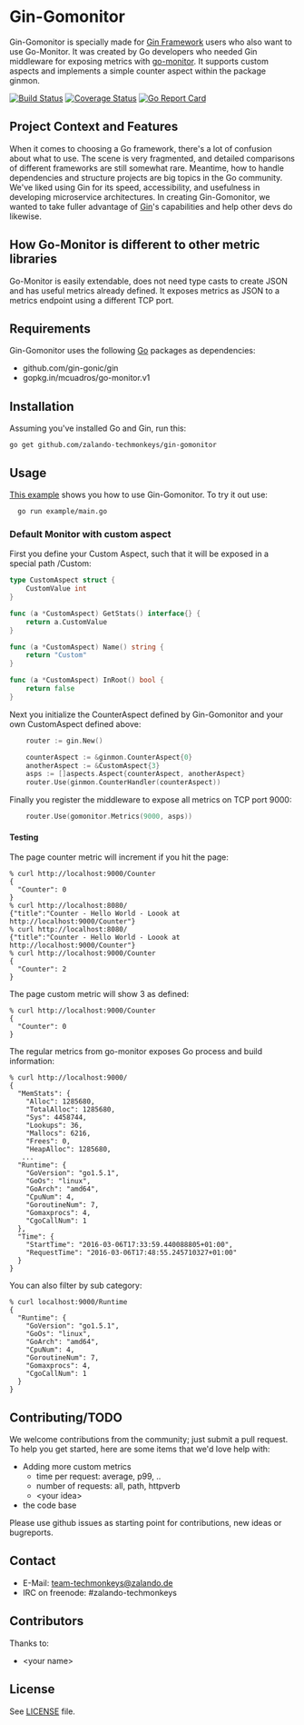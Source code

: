 # Gin-Gomonitor

Gin-Gomonitor is specially made for [Gin Framework](https://github.com/gin-gonic/gin)
users who also want to use Go-Monitor. It was created by Go developers
who needed Gin middleware for exposing metrics with
[go-monitor](https://github.com/mcuadros/go-monitor). It supports
custom aspects and implements a simple counter aspect within the
package ginmon.

[![Build Status](https://travis-ci.org/zalando-techmonkeys/gin-gomonitor.svg?branch=master)](https://travis-ci.org/zalando-techmonkeys/gin-gomonitor)
[![Coverage Status](https://coveralls.io/repos/zalando-techmonkeys/gin-gomonitor/badge.svg?branch=master&service=github)](https://coveralls.io/github/zalando-techmonkeys/gin-gomonitor?branch=master) [![Go Report Card](http://goreportcard.com/badge/zalando-techmonkeys/gin-gomonitor)](http://goreportcard.com/report/zalando-techmonkeys/gin-gomonitor)

## Project Context and Features

When it comes to choosing a Go framework, there's a lot of confusion
about what to use. The scene is very fragmented, and detailed
comparisons of different frameworks are still somewhat rare. Meantime,
how to handle dependencies and structure projects are big topics in
the Go community. We've liked using Gin for its speed,
accessibility, and usefulness in developing microservice
architectures. In creating Gin-Gomonitor, we wanted to take fuller
advantage of [Gin](https://github.com/gin-gonic/gin)'s capabilities
and help other devs do likewise.

## How Go-Monitor is different to other metric libraries

Go-Monitor is easily extendable, does not need type casts to create
JSON and has useful metrics already defined. It exposes metrics as
JSON to a metrics endpoint using a different TCP port.

## Requirements

Gin-Gomonitor uses the following [Go](https://golang.org/) packages as
dependencies:

- github.com/gin-gonic/gin
- gopkg.in/mcuadros/go-monitor.v1

## Installation

Assuming you've installed Go and Gin, run this:

    go get github.com/zalando-techmonkeys/gin-gomonitor


## Usage

[This example](https://github.com/zalando-techmonkeys/gin-gomonitor/blob/master/example/main.go)
shows you how to use Gin-Gomonitor. To try it out use:

      go run example/main.go

### Default Monitor with custom aspect

First you define your Custom Aspect, such that it will be exposed in a
special path /Custom:

```go
type CustomAspect struct {
	CustomValue int
}

func (a *CustomAspect) GetStats() interface{} {
	return a.CustomValue
}

func (a *CustomAspect) Name() string {
	return "Custom"
}

func (a *CustomAspect) InRoot() bool {
	return false
}
```

Next you initialize the CounterAspect defined by Gin-Gomonitor and your
own CustomAspect defined above:

```go
    router := gin.New()

    counterAspect := &ginmon.CounterAspect{0}
    anotherAspect := &CustomAspect{3}
    asps := []aspects.Aspect{counterAspect, anotherAspect}
    router.Use(ginmon.CounterHandler(counterAspect))
```

Finally you register the middleware to expose all metrics on TCP port 9000:

```go
    router.Use(gomonitor.Metrics(9000, asps))
```

#### Testing

The page counter metric will increment if you hit the page:

    % curl http://localhost:9000/Counter
    {
      "Counter": 0
    }
    % curl http://localhost:8080/
    {"title":"Counter - Hello World - Loook at http://localhost:9000/Counter"}
    % curl http://localhost:8080/
    {"title":"Counter - Hello World - Loook at http://localhost:9000/Counter"}
    % curl http://localhost:9000/Counter
    {
      "Counter": 2
    }

The page custom metric will show 3 as defined:

    % curl http://localhost:9000/Counter
    {
      "Counter": 0
    }

The regular metrics from go-monitor exposes Go process and build information:

    % curl http://localhost:9000/
    {
      "MemStats": {
        "Alloc": 1285680,
        "TotalAlloc": 1285680,
        "Sys": 4458744,
        "Lookups": 36,
        "Mallocs": 6216,
        "Frees": 0,
        "HeapAlloc": 1285680,
       ...
      "Runtime": {
        "GoVersion": "go1.5.1",
        "GoOs": "linux",
        "GoArch": "amd64",
        "CpuNum": 4,
        "GoroutineNum": 7,
        "Gomaxprocs": 4,
        "CgoCallNum": 1
      },
      "Time": {
        "StartTime": "2016-03-06T17:33:59.440088805+01:00",
        "RequestTime": "2016-03-06T17:48:55.245710327+01:00"
      }
    }

You can also filter by sub category:

    % curl localhost:9000/Runtime
    {
      "Runtime": {
        "GoVersion": "go1.5.1",
        "GoOs": "linux",
        "GoArch": "amd64",
        "CpuNum": 4,
        "GoroutineNum": 7,
        "Gomaxprocs": 4,
        "CgoCallNum": 1
      }
    }

## Contributing/TODO

We welcome contributions from the community; just submit a pull
request. To help you get started, here are some items that we'd love
help with:

- Adding more custom metrics
  - time per request: average, p99, ..
  - number of requests: all, path, httpverb
  - &lt;your idea&gt;
- the code base

Please use github issues as starting point for contributions, new
ideas or bugreports.

## Contact

* E-Mail: team-techmonkeys@zalando.de
* IRC on freenode: #zalando-techmonkeys

## Contributors

Thanks to:

- &lt;your name&gt;


## License

See [LICENSE](LICENSE) file.
